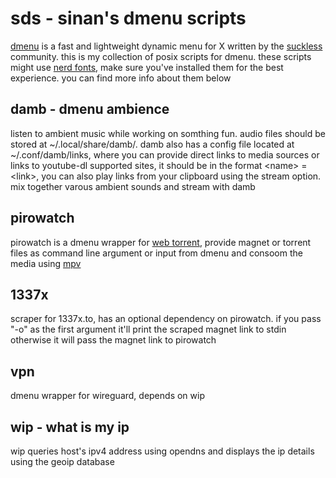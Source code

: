 # sds - sinan's dmenu scripts
[dmenu](https://tools.suckless.org/dmenu/) is a fast and lightweight dynamic menu for X written by the [suckless](https://suckless.org/) community. this is my collection of posix scripts for dmenu. these scripts might use [nerd fonts](https://www.nerdfonts.com/), make sure you've installed them for the best experience. you can find more info about them below

## damb - dmenu ambience
listen to ambient music while working on somthing fun. audio files should be stored at ~/.local/share/damb/. damb also has a config file located at ~/.conf/damb/links, where you can provide direct links to media sources or links to youtube-dl supported sites, it should be in the format \<name> = \<link>, you can also play links from your clipboard using the stream option. mix together varous ambient sounds and stream with damb

## pirowatch
pirowatch is a dmenu wrapper for [web torrent](https://webtorrent.io/), provide magnet or torrent files as command line argument or input from dmenu and consoom the media using [mpv](https://mpv.io/)

## 1337x
scraper for 1337x.to, has an optional dependency on pirowatch. if you pass "-o" as the first argument it'll print the scraped magnet link to stdin otherwise it will pass the magnet link to pirowatch

## vpn
dmenu wrapper for wireguard, depends on wip

## wip - what is my ip
wip queries host's ipv4 address using opendns and displays the ip details using the geoip database
